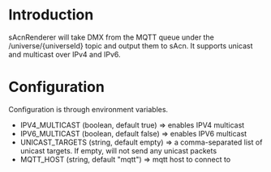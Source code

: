 # Introduction
sAcnRenderer will take DMX from the MQTT queue under the /universe/{universeId} topic and output them to sAcn. It supports unicast and multicast over IPv4 and IPv6.

# Configuration
Configuration is through environment variables.
* IPV4_MULTICAST (boolean, default true) => enables IPV4 multicast
* IPV6_MULTICAST (boolean, default false) => enables IPV6 multicast
* UNICAST_TARGETS (string, default empty) => a comma-separated list of unicast targets. If empty, will not send any unicast packets
* MQTT_HOST (string, default "mqtt") => mqtt host to connect to